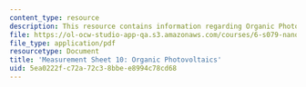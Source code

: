 ```yaml
---
content_type: resource
description: This resource contains information regarding Organic Photovoltaics.
file: https://ol-ocw-studio-app-qa.s3.amazonaws.com/courses/6-s079-nanomaker-spring-2013/5ea0222fc72a72c38bbee8994c78cd68_MIT6_S079S13_lab10.pdf
file_type: application/pdf
resourcetype: Document
title: 'Measurement Sheet 10: Organic Photovoltaics'
uid: 5ea0222f-c72a-72c3-8bbe-e8994c78cd68
---
```


